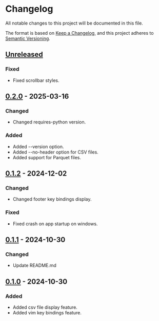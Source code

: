 # Changelog

All notable changes to this project will be documented in this file.

The format is based on [Keep a Changelog](https://keepachangelog.com/en/1.1.0/),
and this project adheres to [Semantic Versioning](https://semver.org/spec/v2.0.0.html).

## [Unreleased]

### Fixed

- Fixed scrollbar styles.

## [0.2.0] - 2025-03-16

### Changed

- Changed requires-python version.

### Added

- Added --version option.
- Added --no-header option for CSV files.
- Added support for Parquet files.

## [0.1.2] - 2024-12-02

### Changed

- Changed footer key bindings display.

### Fixed

- Fixed crash on app startup on windows.

## [0.1.1] - 2024-10-30

### Changed

- Update README.md

## [0.1.0] - 2024-10-30

### Added

- Added csv file display feature.
- Added vim key bindings feature.

[Unreleased]: https://github.com/sou-san/csviewer-tui/compare/v0.2.0...HEAD
[0.2.0]: https://github.com/sou-san/csviewer-tui/compare/v0.1.2...v0.2.0
[0.1.2]: https://github.com/sou-san/csviewer-tui/compare/v0.1.1...v0.1.2
[0.1.1]: https://github.com/sou-san/csviewer-tui/compare/v0.1.0...v0.1.1
[0.1.0]: https://github.com/sou-san/csviewer-tui/releases/tag/v0.1.0
